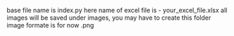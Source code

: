 base file name is index.py
here name of excel file is - your_excel_file.xlsx
all images will be saved under images, you may have to create this folder
image formate is for now .png

